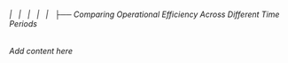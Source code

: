 ###### |   |   |   |   |   ├── Comparing Operational Efficiency Across Different Time Periods

*Add content here*